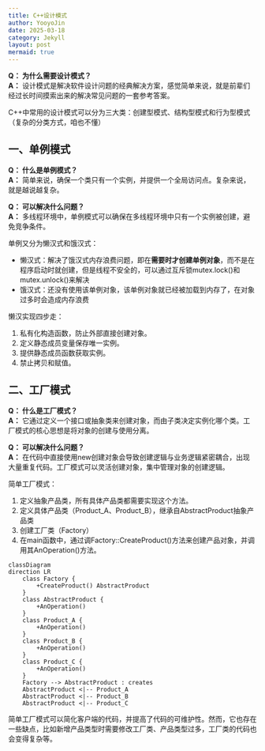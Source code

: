 ```yaml
---
title: C++设计模式
author: YooyoJin
date: 2025-03-18
category: Jekyll
layout: post
mermaid: true
---
```


**Q： 为什么需要设计模式？**<br>
**A：** 设计模式是解决软件设计问题的经典解决方案，感觉简单来说，就是前辈们经过长时间摸索出来的解决常见问题的一套参考答案。

C++中常用的设计模式可以分为三大类：创建型模式、结构型模式和行为型模式（复杂的分类方式，咱也不懂）

## 一、单例模式

**Q： 什么是单例模式？**<br>
**A：** 简单来说，确保一个类只有一个实例，并提供一个全局访问点。复杂来说，就是越说越复杂。

**Q： 可以解决什么问题？**<br>
**A：** 多线程环境中，单例模式可以确保在多线程环境中只有一个实例被创建，避免竞争条件。

单例又分为懒汉式和饿汉式：
- 懒汉式：解决了饿汉式内存浪费问题，即在**需要时才创建单例对象**，而不是在程序启动时就创建，但是线程不安全的，可以通过互斥锁mutex.lock()和mutex.unlock()来解决
- 饿汉式：还没有使用该单例对象，该单例对象就已经被加载到内存了，在对象过多时会造成内存浪费


懒汉实现四步走：
1. 私有化构造函数，防止外部直接创建对象。
1. 定义静态成员变量保存唯一实例。
1. 提供静态成员函数获取实例。
1. 禁止拷贝和赋值。


## 二、工厂模式

**Q： 什么是工厂模式？**<br>
**A：** 它通过定义一个接口或抽象类来创建对象，而由子类决定实例化哪个类。工厂模式的核心思想是将对象的创建与使用分离。

**Q： 可以解决什么问题？**<br>
**A：** 在代码中直接使用new创建对象会导致创建逻辑与业务逻辑紧密耦合，出现大量重复代码。工厂模式可以灵活创建对象，集中管理对象的创建逻辑。

简单工厂模式：
1. 定义抽象产品类，所有具体产品类都需要实现这个方法。
1. 定义具体产品类（Product_A、Product_B），继承自AbstractProduct抽象产品类
1. 创建工厂类（Factory）
1. 在main函数中，通过调Factory::CreateProduct()方法来创建产品对象，并调用其AnOperation()方法。

``` mermaid
classDiagram
direction LR
    class Factory {
        +CreateProduct() AbstractProduct
    }
    class AbstractProduct {
        +AnOperation()
    }
    class Product_A {
        +AnOperation()
    }
    class Product_B {
        +AnOperation()
    }
    class Product_C {
        +AnOperation()
    }
    Factory --> AbstractProduct : creates
    AbstractProduct <|-- Product_A
    AbstractProduct <|-- Product_B
    AbstractProduct <|-- Product_C
```

简单工厂模式可以简化客户端的代码，并提高了代码的可维护性。然而，它也存在一些缺点，比如新增产品类型时需要修改工厂类、产品类型过多，工厂类的代码也会变得复杂等。